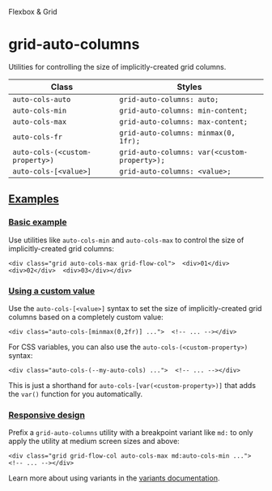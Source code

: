 Flexbox & Grid

# grid-auto-columns

Utilities for controlling the size of implicitly-created grid columns.

| Class                           | Styles                                       |
| ------------------------------- | -------------------------------------------- |
| `auto-cols-auto`                | `grid-auto-columns: auto;`                   |
| `auto-cols-min`                 | `grid-auto-columns: min-content;`            |
| `auto-cols-max`                 | `grid-auto-columns: max-content;`            |
| `auto-cols-fr`                  | `grid-auto-columns: minmax(0, 1fr);`         |
| `auto-cols-(<custom-property>)` | `grid-auto-columns: var(<custom-property>);` |
| `auto-cols-[<value>]`           | `grid-auto-columns: <value>;`                |

## [Examples](#examples)

### [Basic example](#basic-example)

Use utilities like `auto-cols-min` and `auto-cols-max` to control the size of implicitly-created grid columns:

```
<div class="grid auto-cols-max grid-flow-col">  <div>01</div>  <div>02</div>  <div>03</div></div>
```

### [Using a custom value](#using-a-custom-value)

Use the `auto-cols-[<value>]` syntax to set the size of implicitly-created grid columns based on a completely custom value:

```
<div class="auto-cols-[minmax(0,2fr)] ...">  <!-- ... --></div>
```

For CSS variables, you can also use the `auto-cols-(<custom-property>)` syntax:

```
<div class="auto-cols-(--my-auto-cols) ...">  <!-- ... --></div>
```

This is just a shorthand for `auto-cols-[var(<custom-property>)]` that adds the `var()` function for you automatically.

### [Responsive design](#responsive-design)

Prefix a `grid-auto-columns` utility with a breakpoint variant like `md:` to only apply the utility at medium screen sizes and above:

```
<div class="grid grid-flow-col auto-cols-max md:auto-cols-min ...">  <!-- ... --></div>
```

Learn more about using variants in the [variants documentation](/docs/hover-focus-and-other-states).
